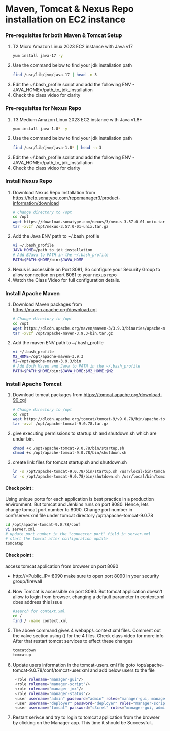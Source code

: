 # Maven, Tomcat & Nexus Repo installation on EC2 instance

### Pre-requisites for both Maven & Tomcat Setup
1. T2.Micro Amazon Linux 2023 EC2 instance with Java v17
   ```sh
   yum install java-17 -y 
   ``` 
2. Use the command below to find your jdk installation path
   ```sh 
   find /usr/lib/jvm/java-17 | head -n 3
   ```
3. Edit the ~/.bash_profile script and add the following ENV - JAVA_HOME=/path_to_jdk_installation
4. Check the class video for clarity

### Pre-requisites for Nexus Repo

1. T3.Medium Amazon Linux 2023 EC2 instance with Java v1.8* 
   ```sh
   yum install java-1.8* -y
   ```
2. Use the command below to find your jdk installation path
   ```sh
   find /usr/lib/jvm/java-1.8* | head -n 3 
   ```
3. Edit the ~/.bash_profile script and add the following ENV - JAVA_HOME=/path_to_jdk_installation
4. Check the class video for clarity

### Install Nexus Repo
1. Download Nexus Repo Installation from https://help.sonatype.com/repomanager3/product-information/download
   ```sh
   # Change directory to /opt
   cd /opt
   wget https://download.sonatype.com/nexus/3/nexus-3.57.0-01-unix.tar.gz
   tar -xvzf /opt/nexus-3.57.0-01-unix.tar.gz
   ```
2. Add the Java ENV path to ~/.bash_profile
    ```sh
    vi ~/.bash_profile
    JAVA_HOME=/path_to_jdk_installation
    # Add BJava to PATH in the ~/.bash_profile
    PATH=$PATH:$HOME/bin:$JAVA_HOME
    ```
3. Nexus is accessible on Port 8081, So configure your Security Group to allow connection on port 8081 to your nexus repo
4. Watch the Class Video for full configuration details.

### Install Apache Maven
1. Download Maven packages from https://maven.apache.org/download.cgi
    ```sh
    # Change directory to /opt
    cd /opt
    wget https://dlcdn.apache.org/maven/maven-3/3.9.3/binaries/apache-maven-3.9.3-bin.tar.gz
    tar -xvzf /opt/apache-maven-3.9.3-bin.tar.gz
    ```
2. Add the maven ENV path to ~/.bash_profile
    ```sh
    vi ~/.bash_profile
    M2_HOME=/opt/apache-maven-3.9.3
    M2=/opt/apache-maven-3.9.3/bin
    # Add Both Maven and Java to PATH in the ~/.bash_profile
    PATH=$PATH:$HOME/bin:$JAVA_HOME:$M2_HOME:$M2
    ```
### Install Apache Tomcat
1. Download tomcat packages from  https://tomcat.apache.org/download-90.cgi
   ```sh 
   # Change directory to /opt
   cd /opt
   wget https://dlcdn.apache.org/tomcat/tomcat-9/v9.0.78/bin/apache-tomcat-9.0.78.tar.gz
   tar -xvzf /opt/apache-tomcat-9.0.78.tar.gz
   ```
2. give executing permissions to startup.sh and shutdown.sh which are under bin. 
   ```sh
   chmod +x /opt/apache-tomcat-9.0.78/bin/startup.sh
   chmod +x /opt/apache-tomcat-9.0.78/bin/shutdown.sh
   ```

3. create link files for tomcat startup.sh and shutdown.sh 
   ```sh
   ln -s /opt/apache-tomcat-9.0.78/bin/startup.sh /usr/local/bin/tomcatup
   ln -s /opt/apache-tomcat-9.0.78/bin/shutdown.sh /usr/local/bin/tomcatdown
   ```
#### Check point :
Using unique ports for each application is best practice in a production environment. But tomcat and Jenkins runs on port 8080. Hence, lets change tomcat port number to 8090. Change port number in conf/server.xml file under tomcat directory /opt/apache-tomcat-9.0.78

   ```sh
 cd /opt/apache-tomcat-9.0.78/conf
 vi server.xml
# update port number in the "connecter port" field in server.xml
# start the tomcat after configuration update
tomcatup
   ```
#### Check point :
access tomcat application from browser on port 8090
 - http://<Public_IP>:8090
make sure to open port 8090 in your security group/firewall

4. Now Tomcat is accessible on port 8090. But tomcat application doesn't  allow to login from browser. changing a default parameter in context.xml does address this issue
   ```sh
   #search for context.xml
   cd /
   find / -name context.xml
   ```
5. The above command gives 4 webapp/..context.xml files. Comment out the valve section using (<!-- & -->) for the 4 files. Check class video for more info
   After that restart tomcat services to effect these changes
   ```sh 
   tomcatdown
   tomcatup
   ```
6. Update users information in the tomcat-users.xml file goto /opt/apache-tomcat-9.0.78/conf/tomcat-user.xml and add below users to the file
   ```sh
	<role rolename="manager-gui"/>
	<role rolename="manager-script"/>
	<role rolename="manager-jmx"/>
	<role rolename="manager-status"/>
	<user username="admin" password="admin" roles="manager-gui, manager-script, manager-jmx, manager-status"/>
	<user username="deployer" password="deployer" roles="manager-script"/>
	<user username="tomcat" password="s3cret" roles="manager-gui, admin-gui"/>
   ```
7. Restart serivce and try to login to tomcat application from the browser by clicking on the Manager app. This time it should be Successful..
